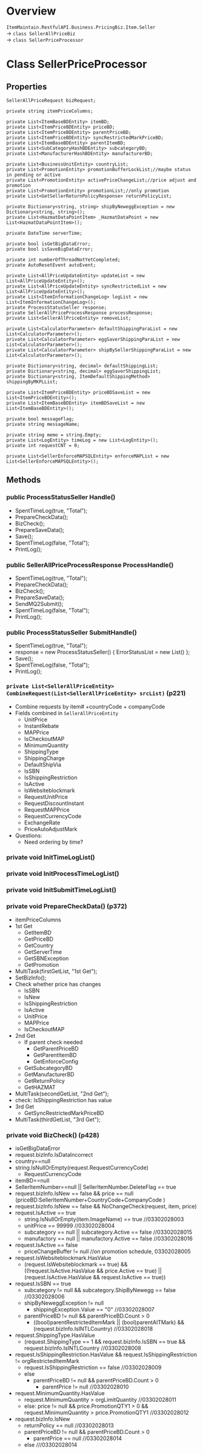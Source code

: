 # Overview
`ItemMaintain.RestfulAPI.Business.PricingBiz.Item.Seller`   
  -> `class SellerAllPriceBiz`  
    -> `class SellerPriceProcessor`

# Class SellerPriceProcessor
## Properties
```
SellerAllPriceRequest bizRequest;

private string itemPriceColumns;

private List<ItemBaseBDEntity> itemBD;
private List<ItemPriceBDEntity> priceBD;
private List<ItemPriceBDEntity> parentPriceBD;
private List<ItemPriceBDEntity> syncRestrictedMarkPriceBD;
private List<ItemBaseBDEntity> parentItemBD;
private List<SubCategoryHashBDEntity> subcategoryBD;
private List<ManufacturerHashBDEntity> manufacturerBD;

private List<BusinessUnitEntity> countryList;
private List<PromotionEntity> promotionBufferLockList;//maybe status in pending or active
private List<PromotionEntity> activePriceChangeList;//price adjust and promotion
private List<PromotionEntity> promotionList;//only promotion
private List<GetSellerReturnPolicyResponse> returnPolicyList;

private Dictionary<string, string> shipByNeweggException = new Dictionary<string, string>();
private List<HazmatDataPointItem> _HazmatDataPoint = new List<HazmatDataPointItem>();

private DateTime serverTime;

private bool isGetBigDataError;
private bool isSaveBigDataError;

private int numberOfThreadNotYetCompleted;
private AutoResetEvent autoEvent;

private List<AllPriceUpdateEntity> updateList = new List<AllPriceUpdateEntity>();
private List<AllPriceUpdateEntity> syncRestrictedList = new List<AllPriceUpdateEntity>();
private List<ItemInformationChangeLog> logList = new List<ItemInformationChangeLog>();
private ProcessStatusSeller response;
private SellerAllPriceProcessResponse processResponse;
private List<SellerAllPriceEntity> removeList;

private List<CalculatorParameter> defaultShippingParaList = new List<CalculatorParameter>();
private List<CalculatorParameter> eggSaverShippingParaList = new List<CalculatorParameter>();
private List<CalculatorParameter> shipBySellerShippingParaList = new List<CalculatorParameter>();

private Dictionary<string, decimal> defaultShippingList;
private Dictionary<string, decimal> eggSaverShippingList;
private Dictionary<string, ItemDefaultShippingMethod> shippingByMKPLList;

private List<ItemPriceBDEntity> priceBDSaveList = new List<ItemPriceBDEntity>();
private List<ItemBaseBDEntity> itemBDSaveList = new List<ItemBaseBDEntity>();

private bool messageFlag;
private string messageName;

private string memo = string.Empty;
private List<LogEntity> timeLog = new List<LogEntity>();
private int requestCNT = 0;

private List<SellerEnforceMAPSQLEntity> enforceMAPList = new List<SellerEnforceMAPSQLEntity>();
```

## Methods
### public ProcessStatusSeller Handle()
- SpentTimeLog(true, "Total");
- PrepareCheckData();
- BizCheck();
- PrepareSaveData();
- Save();
- SpentTimeLog(false, "Total");
- PrintLog();

### public SellerAllPriceProcessResponse ProcessHandle()
- SpentTimeLog(true, "Total");
- PrepareCheckData();
- BizCheck();
- PrepareSaveData();
- SendMQ2Submit();
- SpentTimeLog(false, "Total");
- PrintLog();


### public ProcessStatusSeller SubmitHandle()
- SpentTimeLog(true, "Total");
- response = new ProcessStatusSeller() { ErrorStatusList = new List<ErrorStatus>() };
- Save();
- SpentTimeLog(false, "Total");
- PrintLog();


### `private List<SellerAllPriceEntity> CombineRequest(List<SellerAllPriceEntity> srcList)` (p221)
- Combine requests by item# +countryCode + companyCode   
- Fields combined in `SellerAllPriceEntity`
  - UnitPrice
  - InstantRebate
  - MAPPrice
  - IsCheckoutMAP
  - MinimumQuantity
  - ShippingType
  - ShippingCharge
  - DefaultShipVia
  - IsSBN
  - IsShippingRestriction
  - IsActive
  - IsWebsiteblockmark
  - RequestUnitPrice
  - RequestDiscountInstant
  - RequestMAPPrice
  - RequestCurrencyCode
  - ExchangeRate
  - PriceAutoAdjustMark
- Questions:
  - Need ordering by time?

### private void InitTimeLogList()
### private void InitProcessTimeLogList()
### private void InitSubmitTimeLogList()

### private void PrepareCheckData() (p372)
- itemPriceColumns
- 1st Get  
  - GetItemBD
  - GetPriceBD
  - GetCountry
  - GetServerTime
  - GetSBNException
  - GetPromotion
- MultiTask(firstGetList, "1st Get");
- SetBizInfo();
- Check whether price has changes
  - IsSBN
  - IsNew
  - IsShippingRestriction
  - IsActive
  - UnitPrice
  - MAPPrice
  - IsCheckoutMAP
- 2nd Get
  * If parent check needed
    * GetParentPriceBD
    * GetParentItemBD
    * GetEnforceConfig
  * GetSubcategoryBD
  * GetManufacturerBD
  * GetReturnPolicy
  * GetHAZMAT
-  MultiTask(secondGetList, "2nd Get");
- check: IsShippingRestriction has value
- 3rd Get
  * GetSyncRestrictedMarkPriceBD
- MultiTask(thirdGetList, "3rd Get");

### private void BizCheck() (p428)
- isGetBigDataError
- request.bizInfo.IsDataIncorrect
- country==null
- string.IsNullOrEmpty(request.RequestCurrencyCode)
  * RequestCurrencyCode
- itemBD==null
- SellerItemNumber==null || SellerItemNumber.DeleteFlag == true
- request.bizInfo.IsNew == false && price == null  (priceBD:SellerItemNumber+CountryCode+CompanyCode )
- request.bizInfo.IsNew == false && NoChangeCheck(request, item, price)
- request.IsActive == true
  * string.IsNullOrEmpty(item.ImageName) == true    //03302028003
  * unitPrice == 99999      //03302028004
  * subcategory == null || subcategory.Active == false  //03302028015
  * manufactory == null || manufactory.Active == false  //03302028016
- request.IsActive == false
  * priceChangeBuffer != null   //on promotion schedule, 03302028005
- request.IsWebsiteblockmark.HasValue
  * (request.IsWebsiteblockmark == true) && ((!request.IsActive.HasValue && price.Active == true) || (request.IsActive.HasValue && request.IsActive == true))
- request.IsSBN == true
  * subcategory != null && subcategory.ShipByNewegg == false    //03302028006
  * shipByNeweggException != null
    * shippingException.Value == "0"    //03302028007
  * parentPriceBD != null && parentPriceBD.Count > 0
    * ((bool)parentRestrictedItemMark || (bool)parentAITMark) && (request.bizInfo.IsINTLCountry)    //03302028018
- request.ShippingType.HasValue
  * (request.ShippingType == 1 && request.bizInfo.IsSBN == true && request.bizInfo.IsINTLCountry    //03302028008
- request.IsShippingRestriction.HasValue && request.IsShippingRestriction != orgRestrictedItemMark
  * request.IsShippingRestriction == false    //03302028009
  * else
    * parentPriceBD != null && parentPriceBD.Count > 0    
      * parentPrice != null     //03302028010
- request.MinimumQuantity.HasValue
  * request.MinimumQuantity > orgLimitQuantity      //03302028011
  * else: price != null && price.PromotionQTY1 > 0 && request.MinimumQuantity > price.PromotionQTY1     //03302028012
- request.bizInfo.IsNew
  * returnPolicy == null    //03302028013
  * parentPriceBD != null && parentPriceBD.Count > 0
    * parentPrice == null       //03302028014
  * else    ///03302028014
